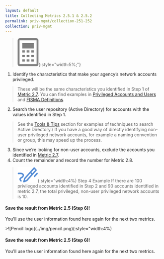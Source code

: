 ```yaml
---
layout: default
title: Collecting Metrics 2.5.1 & 2.5.2
permalink: priv-mgmt/collection-251-252
collection: priv-mgmt
---
```

>![Calculator logo](../img/calc.png){:style="width:5%;"}

1. Identify the characteristics that make your agency’s network accounts privileged.
> These will be the same characteristics you identified in Step 1 of [Metric 2.7](collection-25-27). You can find examples in [Privileged Accounts and Users](main-priv) and [FISMA Definitions](definitions).
2. Search the user repository (Active Directory) for accounts with the values identified in Step 1.
> See the [Tools & Tips](../tools-tips/searchAD) section for examples of techniques to search Active Directory.\\
If you have a good way of directly identifying non-user privileged network accounts, for example a naming convention or group, this may speed up the process. 
3. Since we’re looking for non-user accounts, exclude the accounts you identified in [Metric 2.7](collection-25-27).
4. Count the remainder and record the number for Metric 2.8.

>![Pencil logo](../img/pencil.png)(:style="width:4%)
Step 4 Example
If there are 100 privileged accounts identified in Step 2 and 90 accounts identified in metric 2.7, the total privileged, non-user privileged network accounts is 10.

<div class="usa-alert usa-alert-info">
  <div class="usa-alert-body">
    <p class="usa-alert-text"><H4>Save the result from Metric 2.5 (Step 6)!</H4>
    You'll use the user information found here again for the next two metrics.</p> 
</div>
</div>

  <div class="usa-alert-body">
    <p class="usa-alert-text">>![Pencil logo](../img/pencil.png)(:style="width:4%)<H4>Save the result from Metric 2.5 (Step 6)!</H4>
    You'll use the user information found here again for the next two metrics.</p> 
</div>
